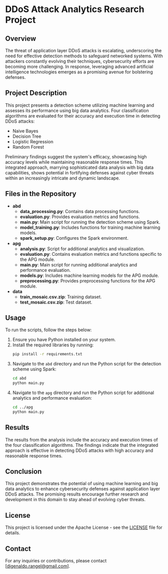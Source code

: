 # DDoS Attack Analytics Research Project

## Overview
The threat of application layer DDoS attacks is escalating, underscoring the need for effective detection methods to safeguard networked systems. With attackers constantly evolving their techniques, cybersecurity efforts are becoming more challenging. In response, leveraging advanced artificial intelligence technologies emerges as a promising avenue for bolstering defenses.

## Project Description
This project presents a detection scheme utilizing machine learning and assesses its performance using big data analytics. Four classification algorithms are evaluated for their accuracy and execution time in detecting DDoS attacks:

- Naive Bayes
- Decision Tree
- Logistic Regression
- Random Forest

Preliminary findings suggest the system's efficacy, showcasing high accuracy levels while maintaining reasonable response times. This integrated approach, marrying sophisticated data analysis with big data capabilities, shows potential in fortifying defenses against cyber threats within an increasingly intricate and dynamic landscape.

## Files in the Repository
- **abd**
  - **data_processing.py**: Contains data processing functions.
  - **evaluation.py**: Provides evaluation metrics and functions.
  - **main.py**: Main script for running the detection scheme using Spark.
  - **model_training.py**: Includes functions for training machine learning models.
  - **spark_setup.py**: Configures the Spark environment.
- **apg**
  - **analysis.py**: Script for additional analytics and visualization.
  - **evaluation.py**: Contains evaluation metrics and functions specific to the APG module.
  - **main.py**: Main script for running additional analytics and performance evaluation.
  - **models.py**: Includes machine learning models for the APG module.
  - **preprocessing.py**: Provides preprocessing functions for the APG module.
- **data**
  - **train_mosaic.csv.zip**: Training dataset.
  - **test_mosaic.csv.zip**: Test dataset.

## Usage
To run the scripts, follow the steps below:

1. Ensure you have Python installed on your system.
2. Install the required libraries by running:
   ```bash
   pip install -r requirements.txt
   ```
3. Navigate to the `abd` directory and run the Python script for the detection scheme using Spark:
   ```bash
   cd abd
   python main.py
   ```
4. Navigate to the `apg` directory and run the Python script for additional analytics and performance evaluation:
   ```bash
   cd ../apg
   python main.py
   ```

## Results
The results from the analysis include the accuracy and execution times of the four classification algorithms. The findings indicate that the integrated approach is effective in detecting DDoS attacks with high accuracy and reasonable response times.

## Conclusion
This project demonstrates the potential of using machine learning and big data analytics to enhance cybersecurity defenses against application layer DDoS attacks. The promising results encourage further research and development in this domain to stay ahead of evolving cyber threats.

## License
This project is licensed under the Apache License - see the [LICENSE](LICENSE) file for details.

## Contact
For any inquiries or contributions, please contact [digenaldo.rangel@gmail.com].